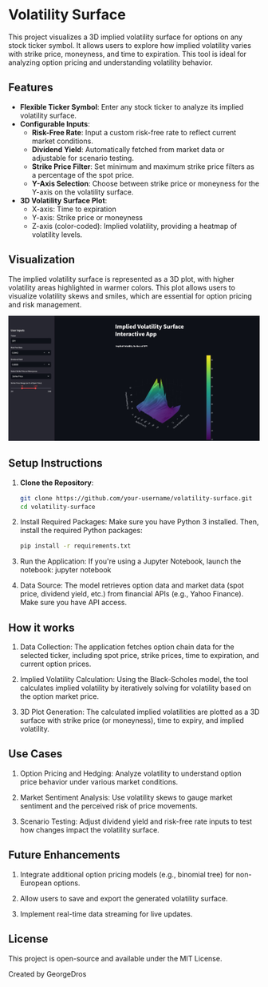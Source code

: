 # Volatility Surface

This project visualizes a 3D implied volatility surface for options on any stock ticker symbol. It allows users to explore how implied volatility varies with strike price, moneyness, and time to expiration. This tool is ideal for analyzing option pricing and understanding volatility behavior.

## Features

- **Flexible Ticker Symbol**: Enter any stock ticker to analyze its implied volatility surface.
- **Configurable Inputs**:
  - **Risk-Free Rate**: Input a custom risk-free rate to reflect current market conditions.
  - **Dividend Yield**: Automatically fetched from market data or adjustable for scenario testing.
  - **Strike Price Filter**: Set minimum and maximum strike price filters as a percentage of the spot price.
  - **Y-Axis Selection**: Choose between strike price or moneyness for the Y-axis on the volatility surface.
- **3D Volatility Surface Plot**:
  - X-axis: Time to expiration
  - Y-axis: Strike price or moneyness
  - Z-axis (color-coded): Implied volatility, providing a heatmap of volatility levels.

## Visualization

The implied volatility surface is represented as a 3D plot, with higher volatility areas highlighted in warmer colors. This plot allows users to visualize volatility skews and smiles, which are essential for option pricing and risk management.

![volatility_surface](screenshot/volatility_surface_.jpg "Volatility Surface Example")

## Setup Instructions

1. **Clone the Repository**:
   ```bash
   git clone https://github.com/your-username/volatility-surface.git
   cd volatility-surface

2. Install Required Packages: Make sure you have Python 3 installed. Then, install the required Python packages:
   ```bash
   pip install -r requirements.txt

3. Run the Application: If you're using a Jupyter Notebook, launch the notebook:
   jupyter notebook

4. Data Source: The model retrieves option data and market data (spot price, dividend yield, etc.) from financial APIs (e.g., Yahoo Finance). Make sure you have API    access.

## How it works


1. Data Collection: The application fetches option chain data for the selected ticker, including spot price, strike prices, time to expiration, and current option      prices.

2. Implied Volatility Calculation: Using the Black-Scholes model, the tool calculates implied volatility by iteratively solving for volatility based on the option      market price.

3. 3D Plot Generation: The calculated implied volatilities are plotted as a 3D surface with strike price (or moneyness), time to expiry, and implied volatility.

## Use Cases

 1. Option Pricing and Hedging: Analyze volatility to understand option price behavior under various market conditions.
    
 2. Market Sentiment Analysis: Use volatility skews to gauge market sentiment and the perceived risk of price movements.
    
 3. Scenario Testing: Adjust dividend yield and risk-free rate inputs to test how changes impact the volatility surface.

## Future Enhancements

  1. Integrate additional option pricing models (e.g., binomial tree) for non-European options.
     
  2. Allow users to save and export the generated volatility surface.
     
  3. Implement real-time data streaming for live updates.

## License

  This project is open-source and available under the MIT License.

  Created by GeorgeDros
